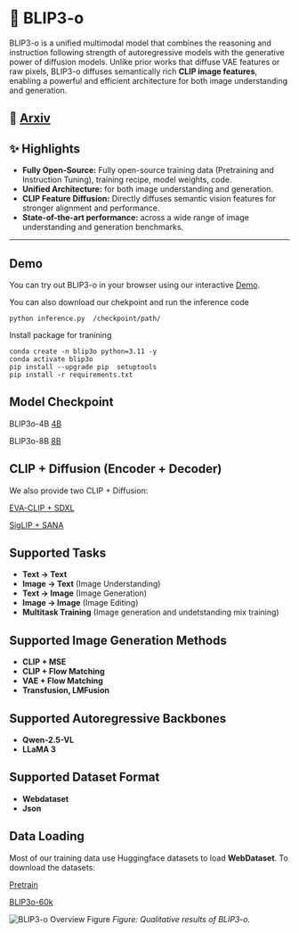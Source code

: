 # 🌌 BLIP3-o

BLIP3-o is a unified multimodal model that combines the reasoning and instruction following strength of autoregressive models with the generative power of diffusion models. Unlike prior works that diffuse VAE features or raw pixels, BLIP3-o diffuses semantically rich **CLIP image features**, enabling a powerful and efficient architecture for both image understanding and generation.

## 📖 [Arxiv](http://arxiv.org/abs/2505.09568)

## ✨ Highlights

- **Fully Open-Source:** Fully open-source training data (Pretraining and Instruction Tuning), training recipe, model weights, code.
- **Unified Architecture:** for both image understanding and generation.
- **CLIP Feature Diffusion:** Directly diffuses semantic vision features for stronger alignment and performance.
- **State-of-the-art performance:** across a wide range of image understanding and generation benchmarks.


<!-- <p align="center">
  <img src="figure/arch.png" alt="BLIP3-U Overview Figure" width="700"/>
</p>

*Figure: Overview of the BLIP3-U architecture. We use Flow Matching Loss to predict the ground truth CLIP embeddings. At inference, the autoregressive model first generates a sequence of visual tokens from the given conditioning, and those visual tokens are then passed to a diffusion transformer that decodes them into the final image.* -->


---

## Demo


You can try out BLIP3-o in your browser using our interactive [Demo](https://blip3o.salesforceresearch.ai/). 

You can also download our chekpoint and run the inference code

```Shell
python inference.py  /checkpoint/path/
```

Install package for tranining
```Shell
conda create -n blip3o python=3.11 -y
conda activate blip3o
pip install --upgrade pip  setuptools
pip install -r requirements.txt
```

## Model Checkpoint

BLIP3o-4B [4B](https://huggingface.co/BLIP3o/BLIP3o-Model)

BLIP3o-8B [8B](https://huggingface.co/BLIP3o/BLIP3o-Model)



## CLIP + Diffusion (Encoder + Decoder)
We also provide two CLIP + Diffusion: 

[EVA-CLIP + SDXL](https://huggingface.co/BLIP3o/BLIP3o-Model)

[SigLIP + SANA](https://huggingface.co/BLIP3o/BLIP3o-Model)



## Supported Tasks

- **Text → Text**  
- **Image → Text** (Image Understanding) 
- **Text → Image** (Image Generation)  
- **Image → Image** (Image Editing)  
- **Multitask Training** (Image generation and undetstanding mix training)


## Supported Image Generation Methods

- **CLIP + MSE**  
- **CLIP + Flow Matching** 
- **VAE + Flow Matching** 
- **Transfusion, LMFusion** 



## Supported Autoregressive Backbones

- **Qwen-2.5-VL**  
- **LLaMA 3**


## Supported Dataset Format

- **Webdataset**  
- **Json**


## Data Loading

Most of our training data use Huggingface datasets to load **WebDataset**. To download the datasets:

[Pretrain](https://huggingface.co/datasets/BLIP3o/BLIP3o-Pretrain)

[BLIP3o-60k](https://huggingface.co/datasets/BLIP3o/BLIP3o-60k)

<!-- ---

## 🔍 Image Understanding Performance

BLIP3-U achieves strong performance on standard benchmarks for image understanding.

**Table: Results on image understanding benchmarks. Best results are highlighted in bold.**

| Model             | VQAv2 | GQA  | MMBench | SEED | POPE | MM-Vet | MME-P   | MME-C   | MMMU | RWQA | TEXTVQA |
|------------------|-------|------|---------|------|------|--------|---------|---------|------|------|---------|
| EMU2 Chat 34B     | -     | **65.1** | -       | 62.8 | -    | 48.5   | -       | -       | 34.1 | -    | 66.6    |
| Chameleon 7B      | -     | -    | 19.8    | 27.2 | 19.4 | 8.3    | 202.7   | -       | 22.4 | 39.0 | 0.0     |
| Chameleon 34B     | -     | -    | 32.7    | -    | 59.8 | 9.7    | 604.5   | -       | 38.8 | 39.2 | 0.0     |
| Seed-X 17B        | 63.4  | 49.1 | 70.1    | 66.5 | 84.2 | 43.0   | 1457.0  | -       | 35.6 | -    | -       |
| VILA-U 7B         | 79.4  | 60.8 | 66.6    | 57.1 | 85.8 | 33.5   | 1401.8  | -       | 32.2 | 46.6 | 48.3    |
| LLaVAFusion 16B   | -     | -    | -       | 72.1 | -    | -      | 1603.7  | 367.8   | 41.7 | 60.0 | -       |
| Show-o 1.3B       | 69.4  | 58.0 | -       | -    | 80.0 | -      | 1097.2  | -       | 27.4 | -    | -       |
| EMU3 8B           | 75.1  | 60.3 | 58.5    | 68.2 | 85.2 | 37.2   | 1243.8  | 266.1   | 31.6 | 57.4 | 64.7    |
| MetaMorph 8B      | -     | -    | 75.2    | 71.8 | -    | -      | -       | -       | 41.8 | 58.3 | 60.5    |
| TokenFlow-XL 14B  | 77.6  | 62.7 | 76.8    | 72.6 | **87.8** | 48.2   | 1551.1  | 371.1   | 43.2 | 56.6 | 77.6    |
| Janus 1.3B        | 77.3  | 59.3 | 75.5    | 68.3 | 87.0 | 34.3   | 1338.0  | -       | 30.5 | -    | -       |
| Janus Pro 7B      | -     | 62.0 | 79.2    | 72.1 | 87.4 | 50.0   | 1567.1  | -       | 41.0 | -    | -       |
| **BLIP3-o 8B (Ours)** | **83.1** | 60.5 | **83.5** | **77.5** | 87.5 | **66.6** | **1682.6** | **647.1** | **50.6** | **69.0** | **83.1** | -->


<!-- ---

<!-- ## 🖼️ Image Generation Performance

We evaluate the image generation capability of BLIP3-U on text-conditional generation tasks. The model produces diverse and high-fidelity samples that align well with textual prompts.

| Model              | GenEval | DPG-Bench |
|-------------------|---------|-----------|
| GPT-4o            | 0.84    | -         |
| Chameleon 7B      | 0.39    | -         |
| Seed-X 17B        | 0.51    | -         |
| LLaVAFusion 16B   | 0.63    | -         |
| Show‑o 1.3B       | 0.68    | 67.27     |
| EMU3 8B           | 0.66    | 80.60     |
| TokenFlow‑XL 14B  | 0.63    | 73.38     |
| Janus 1.3B        | 0.61    | 79.68     |
| JanusFlow 1.3B        | 0.63    | 80.09     |
| **BLIP3-o 8B (Ours)** | **0.84** | **82.60**         |

*Table: Image generation results for image generation.* -->



![BLIP3-o Overview Figure](figure/image.png)
*Figure: Qualitative results of BLIP3-o.*


<!-- ---

## 🧠 Novel Capabilities

Below, we highlight three key applications that showcase the model’s versatility beyond standard image generation and understanding benchmarks.

### 🧩 Reasoning-Based Generation

BLIP3-U supports **reasoning-aware image generation**, enabling the model to generate images that require understanding complex textual instructions, abstract prompts, or multi-step inference. Unlike traditional models that rely on shallow keyword matching, BLIP3-U utilizes its unified multimodal architecture to handle:

<!--
![BLIP3-U Overview Figure](figure/reasoning.png)
*Figure: Qualitative results of Reasoning-Based image generation.*
-->

<!-- ### ✏️ Image Editing

Through conditioning on existing images and natural language prompts, BLIP3-U enables **semantic image editing**. This includes:

- Object insertion, deletion, or replacement.
- Style or mood adjustments (e.g., “make it look like a winter night”).
- Context-aware modifications while preserving background and structure.

TODO.

### 🔁 Multi-turn dialogue

A unified model that jointly supports image understanding and generation naturally enables in-context learning scenarios. Previously generated images can serve as context for subsequent tasks, enabling iterative image editing, visual dialogue, and step‑by‑step visual reasoning without mode switching or external pipelines.

TODO.

--- --> 
